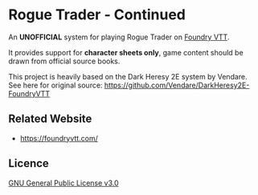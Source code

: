 # Rogue Trader - Continued

An **UNOFFICIAL** system for playing Rogue Trader on [Foundry VTT](https://foundryvtt.com/).

It provides support for **character sheets only**, game content should be drawn from official source books.

This project is heavily based on the Dark Heresy 2E system by Vendare. See here for original source:
https://github.com/Vendare/DarkHeresy2E-FoundryVTT


## Related Website
- https://foundryvtt.com/

## Licence
[GNU General Public License v3.0](https://choosealicense.com/licenses/gpl-3.0/)
